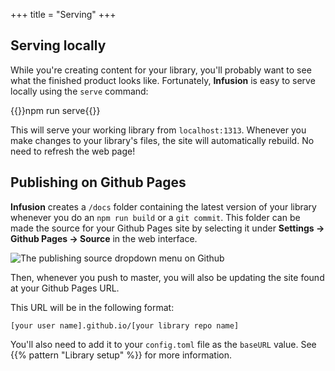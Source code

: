 +++
title = "Serving"
+++

## Serving locally

While you're creating content for your library, you'll probably want to see what the finished product looks like. Fortunately, **Infusion** is easy to serve locally using the `serve` command:

{{<cmd>}}npm run serve{{</cmd>}}

This will serve your working library from `localhost:1313`. Whenever you make changes to your library's files, the site will automatically rebuild. No need to refresh the web page!

## Publishing on Github Pages

**Infusion** creates a `/docs` folder containing the latest version of your library whenever you do an `npm run build` or a `git commit`. This folder can be made the source for your Github Pages site by selecting it under  **Settings → Github Pages → Source** in the web interface.

![The publishing source dropdown menu on Github](/images/serve_from_docs.png)

Then, whenever you push to master, you will also be updating the site found at your Github Pages URL.

This URL will be in the following format:

```
[your user name].github.io/[your library repo name]
```

You'll also need to add it to your `config.toml` file as the `baseURL` value. See {{% pattern "Library setup" %}} for more information.
